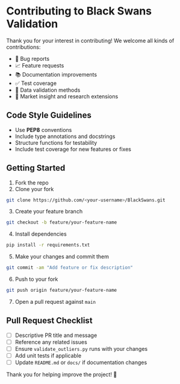 # Contributing to Black Swans Validation

Thank you for your interest in contributing! We welcome all kinds of contributions:

* 🐛 Bug reports
* 📈 Feature requests
* 📚 Documentation improvements
* ✅ Test coverage
* 🧪 Data validation methods
* 🧠 Market insight and research extensions

## Code Style Guidelines

* Use **PEP8** conventions
* Include type annotations and docstrings
* Structure functions for testability
* Include test coverage for new features or fixes

## Getting Started

1. Fork the repo
2. Clone your fork

```bash
git clone https://github.com/<your-username>/BlackSwans.git
```

3. Create your feature branch

```bash
git checkout -b feature/your-feature-name
```

4. Install dependencies

```bash
pip install -r requirements.txt
```

5. Make your changes and commit them

```bash
git commit -am "Add feature or fix description"
```

6. Push to your fork

```bash
git push origin feature/your-feature-name
```

7. Open a pull request against `main`

## Pull Request Checklist

* [ ] Descriptive PR title and message
* [ ] Reference any related issues
* [ ] Ensure `validate_outliers.py` runs with your changes
* [ ] Add unit tests if applicable
* [ ] Update `README.md` or `docs/` if documentation changes

Thank you for helping improve the project! 🙌
